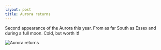 ```yaml
---
layout: post
title: Aurora returns
---
```

<p>Second appearance of the Aurora this year. From as far South as Essex and during a full moon. Cold, but worth it!</p>
<img src="/assets/images/blog/aurora-essex-nov25.jpg" alt="Aurora returns">
